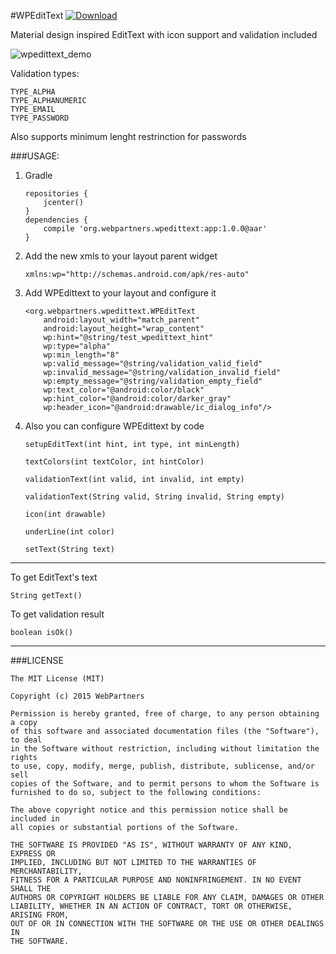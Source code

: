#WPEditText [ ![Download](https://api.bintray.com/packages/firezenk/maven/WPEditText/images/download.svg) ](https://bintray.com/firezenk/maven/WPEditText/_latestVersion)

Material design inspired EditText with icon support and validation included

![wpedittext_demo](https://cloud.githubusercontent.com/assets/1595403/7198136/6cdac6ba-e4e9-11e4-8d70-45451cb45159.png)

Validation types:

````
TYPE_ALPHA
TYPE_ALPHANUMERIC
TYPE_EMAIL
TYPE_PASSWORD
````

Also supports minimum lenght restrinction for passwords

###USAGE:

1. Gradle

	````
	repositories {
    	jcenter()
    }
	dependencies {
    	compile 'org.webpartners.wpedittext:app:1.0.0@aar'
    }
    ````
    
2. Add the new xmls to your layout parent widget

	````
	xmlns:wp="http://schemas.android.com/apk/res-auto"
	````


3. Add WPEdittext to your layout and configure it

	````
	<org.webpartners.wpedittext.WPEditText
        android:layout_width="match_parent"
        android:layout_height="wrap_content"
        wp:hint="@string/test_wpedittext_hint"
        wp:type="alpha"
        wp:min_length="8"
        wp:valid_message="@string/validation_valid_field"
        wp:invalid_message="@string/validation_invalid_field"
        wp:empty_message="@string/validation_empty_field"
        wp:text_color="@android:color/black"
        wp:hint_color="@android:color/darker_gray"
        wp:header_icon="@android:drawable/ic_dialog_info"/>
	````

4. Also you can configure WPEdittext by code

	````
	setupEditText(int hint, int type, int minLength)
	
	textColors(int textColor, int hintColor)
	
	validationText(int valid, int invalid, int empty)
	
	validationText(String valid, String invalid, String empty)
	
	icon(int drawable)
	
	underLine(int color)
	
	setText(String text)
	````

---


To get EditText's text


	String getText()
	
	
To get validation result
	
	boolean isOk()

---

###LICENSE

````
The MIT License (MIT)

Copyright (c) 2015 WebPartners

Permission is hereby granted, free of charge, to any person obtaining a copy
of this software and associated documentation files (the "Software"), to deal
in the Software without restriction, including without limitation the rights
to use, copy, modify, merge, publish, distribute, sublicense, and/or sell
copies of the Software, and to permit persons to whom the Software is
furnished to do so, subject to the following conditions:

The above copyright notice and this permission notice shall be included in
all copies or substantial portions of the Software.

THE SOFTWARE IS PROVIDED "AS IS", WITHOUT WARRANTY OF ANY KIND, EXPRESS OR
IMPLIED, INCLUDING BUT NOT LIMITED TO THE WARRANTIES OF MERCHANTABILITY,
FITNESS FOR A PARTICULAR PURPOSE AND NONINFRINGEMENT. IN NO EVENT SHALL THE
AUTHORS OR COPYRIGHT HOLDERS BE LIABLE FOR ANY CLAIM, DAMAGES OR OTHER
LIABILITY, WHETHER IN AN ACTION OF CONTRACT, TORT OR OTHERWISE, ARISING FROM,
OUT OF OR IN CONNECTION WITH THE SOFTWARE OR THE USE OR OTHER DEALINGS IN
THE SOFTWARE.
````
